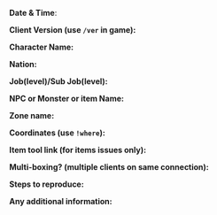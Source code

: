 <!--
Please do not remove or change any of the template data below. Instead, simply fill out the following information like you are taking a survey or test. When filling out this information, please DO NOT use the `@` symbol. This will trigger unwanted mentions to users that may not be part of this project.
-->

**Date & Time**: 



**Client Version (use `/ver` in game):**



**Character Name:**



**Nation:**



**Job(level)/Sub Job(level):**



**NPC or Monster or item Name:**



**Zone name:** 



**Coordinates (use `!where`):**



**Item tool link (for items issues only):**



**Multi-boxing? (multiple clients on same connection):**



**Steps to reproduce:**



**Any additional information:**